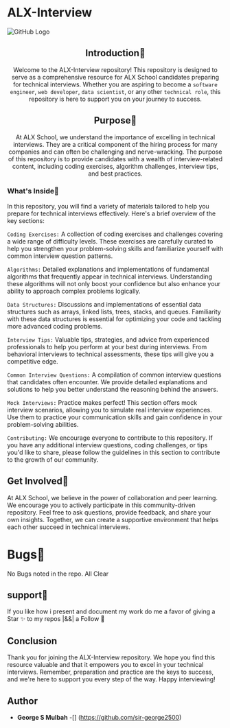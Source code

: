 # ALX-Interview
</hr>

![GitHub Logo](./images/interview.png)
<div align="center">

## Introduction:memo:
Welcome to the ALX-Interview repository! This repository is designed to serve as a comprehensive resource for ALX School candidates preparing for technical interviews. Whether you are aspiring to become a `software engineer`, `web developer`, `data scientist`, or any other `technical role`, this repository is here to support you on your journey to success.

## Purpose:green_heart:
At ALX School, we understand the importance of excelling in technical interviews. They are a critical component of the hiring process for many companies and can often be challenging and nerve-wracking. The purpose of this repository is to provide candidates with a wealth of interview-related content, including coding exercises, algorithm challenges, interview tips, and best practices.
</div>

### What's Inside:pushpin:
In this repository, you will find a variety of materials tailored to help you prepare for technical interviews effectively. Here's a brief overview of the key sections:

`Coding Exercises:` A collection of coding exercises and challenges covering a wide range of difficulty levels. These exercises are carefully curated to help you strengthen your problem-solving skills and familiarize yourself with common interview question patterns.

`Algorithms:` Detailed explanations and implementations of fundamental algorithms that frequently appear in technical interviews. Understanding these algorithms will not only boost your confidence but also enhance your ability to approach complex problems logically.

`Data Structures:` Discussions and implementations of essential data structures such as arrays, linked lists, trees, stacks, and queues. Familiarity with these data structures is essential for optimizing your code and tackling more advanced coding problems.

`Interview Tips:` Valuable tips, strategies, and advice from experienced professionals to help you perform at your best during interviews. From behavioral interviews to technical assessments, these tips will give you a competitive edge.

`Common Interview Questions:` A compilation of common interview questions that candidates often encounter. We provide detailed explanations and solutions to help you better understand the reasoning behind the answers.

`Mock Interviews:` Practice makes perfect! This section offers mock interview scenarios, allowing you to simulate real interview experiences. Use them to practice your communication skills and gain confidence in your problem-solving abilities.

`Contributing:` We encourage everyone to contribute to this repository. If you have any additional interview questions, coding challenges, or tips you'd like to share, please follow the guidelines in this section to contribute to the growth of our community.

## Get Involved:busts_in_silhouette:
At ALX School, we believe in the power of collaboration and peer learning. We encourage you to actively participate in this community-driven repository. Feel free to ask questions, provide feedback, and share your own insights. Together, we can create a supportive environment that helps each other succeed in technical interviews.

# Bugs:bug:
No Bugs noted in the repo. All Clear

## support🎉
If you like how i present and document my work do me a favor of giving a Star ✨ to my repos |&&| a Follow 👥

## Conclusion
Thank you for joining the ALX-Interview repository. We hope you find this resource valuable and that it empowers you to excel in your technical interviews. Remember, preparation and practice are the keys to success, and we're here to support you every step of the way. Happy interviewing!


## Author
- **George S Mulbah** -[] (https://github.com/sir-george2500)

